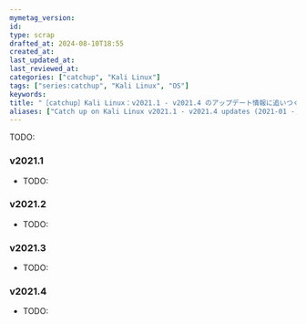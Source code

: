 ```yaml
---
mymetag_version:
id:
type: scrap
drafted_at: 2024-08-10T18:55
created_at:
last_updated_at:
last_reviewed_at:
categories: ["catchup", "Kali Linux"]
tags: ["series:catchup", "Kali Linux", "OS"]
keywords:
title: "［catchup］Kali Linux：v2021.1 - v2021.4 のアップデート情報に追いつく (2021-01 - 2021-12）"
aliases: ["Catch up on Kali Linux v2021.1 - v2021.4 updates (2021-01 - 2021-12）"]
---
```


TODO:

### v2021.1
- TODO:
### v2021.2
- TODO:
### v2021.3
- TODO:
### v2021.4
- TODO:
